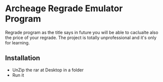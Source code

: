 # Archeage Regrade Emulator Program
Regrade program as the title says in future you will be able to caclualte also the price of your regrade.
The project is totally unprofessional and it's only for learning.

## Installation
- UnZip the rar at Desktop in a folder
- Run it